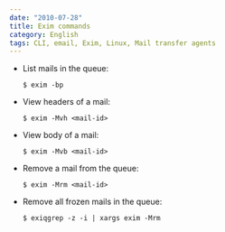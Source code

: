 ```yaml
---
date: "2010-07-28"
title: Exim commands
category: English
tags: CLI, email, Exim, Linux, Mail transfer agents
---
```


- List mails in the queue:

  ```shell-session
  $ exim -bp
  ```

- View headers of a mail:

  ```shell-session
  $ exim -Mvh <mail-id>
  ```

- View body of a mail:

  ```shell-session
  $ exim -Mvb <mail-id>
  ```

- Remove a mail from the queue:

  ```shell-session
  $ exim -Mrm <mail-id>
  ```

- Remove all frozen mails in the queue:

  ```shell-session
  $ exiqgrep -z -i | xargs exim -Mrm
  ```
